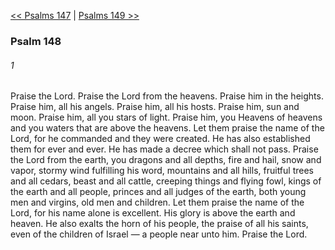 [<< Psalms 147](Psalms%20147.md)  |  [Psalms 149 >>](Psalms%20149.md)

### Psalm 148
###### 1
Praise the Lord. Praise the Lord from the heavens. Praise him in the heights. Praise him, all his angels. Praise him, all his hosts. Praise him, sun and moon. Praise him, all you stars of light. Praise him, you Heavens of heavens and you waters that are above the heavens. Let them praise the name of the Lord, for he commanded and they were created. He has also established them for ever and ever. He has made a decree which shall not pass. Praise the Lord from the earth, you dragons and all depths, fire and hail, snow and vapor, stormy wind fulfilling his word, mountains and all hills, fruitful trees and all cedars, beast and all cattle, creeping things and flying fowl, kings of the earth and all people, princes and all judges of the earth, both young men and virgins, old men and children. Let them praise the name of the Lord, for his name alone is excellent. His glory is above the earth and heaven. He also exalts the horn of his people, the praise of all his saints, even of the children of Israel — a people near unto him. Praise the Lord.